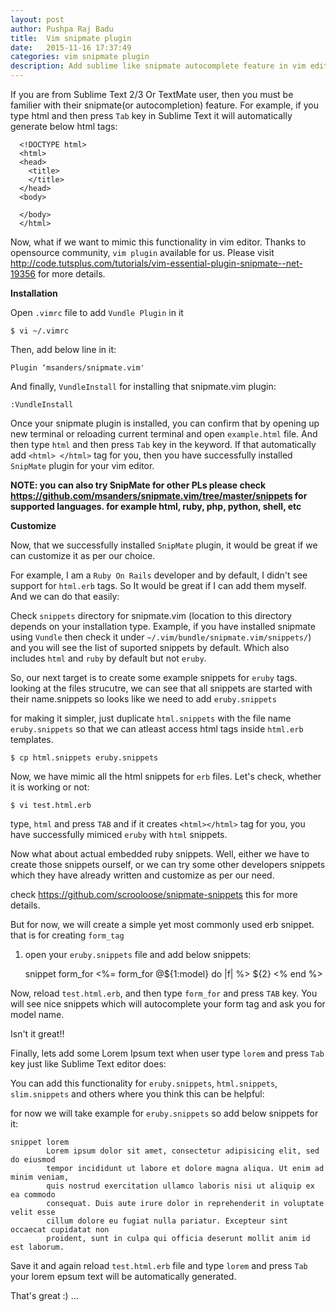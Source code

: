 ```yaml
---
layout: post
author: Pushpa Raj Badu
title:  Vim snipmate plugin
date:   2015-11-16 17:37:49
categories: vim snipmate plugin
description: Add sublime like snipmate autocomplete feature in vim editor. This tutorial will also helps you customize snipmate plugin as per your need...
---
```



If you are from Sublime Text 2/3 Or TextMate user, then you must be familier with their
snipmate(or autocompletion) feature. For example, if you type html and then press ``Tab``
key in Sublime Text it will automatically generate below html tags:


      <!DOCTYPE html>
      <html>
      <head>
        <title>
        </title>
      </head>
      <body>
      
      </body>
      </html>


Now, what if we want to mimic this functionality in vim editor. Thanks to opensource community, 
`vim plugin` available for us. Please visit http://code.tutsplus.com/tutorials/vim-essential-plugin-snipmate--net-19356 for more details.

**Installation**

Open `.vimrc` file to add `Vundle Plugin` in it

    $ vi ~/.vimrc

Then, add below line in it:

    Plugin ‘msanders/snipmate.vim'

And finally, ``VundleInstall`` for installing that snipmate.vim plugin:

    :VundleInstall

Once your snipmate plugin is installed, you can confirm that by opening up new terminal or reloading current terminal and open ``example.html`` file. And then type ``html`` and then press ``Tab`` key in the keyword. If that automatically add ``<html> </html>`` tag for you, then you have successfully installed ``SnipMate`` plugin for your vim editor.

**NOTE: you can also try SnipMate for other PLs please check https://github.com/msanders/snipmate.vim/tree/master/snippets for supported languages. for example html, ruby, php, python, shell, etc**


**Customize**

Now, that we successfully installed ``SnipMate`` plugin, it would be great if we can customize it as per our choice. 

For example, I am a ``Ruby On Rails`` developer and by default, I didn't see support for ``html.erb`` tags. So It would be great if I can add them myself. And we can do that easily:

Check ``snippets`` directory for snipmate.vim (location to this directory depends on your installation type. Example, if you have installed snipmate using `Vundle` then check it under `~/.vim/bundle/snipmate.vim/snippets/`) and you will see the list of suported snippets by default. Which also includes `html` and `ruby` by default but not `eruby`.

So, our next target is to create some example snippets for ``eruby`` tags. looking at the files strucutre, we can see that all snippets are started with their name.snippets so looks like we need to add ``eruby.snippets``

for making it simpler, just duplicate ``html.snippets`` with the file name ``eruby.snippets`` so that we can atleast access html tags inside ``html.erb`` templates.

    $ cp html.snippets eruby.snippets

Now, we have mimic all the html snippets for ``erb`` files. Let's check, whether it is working or not:

    $ vi test.html.erb

type, `html` and press `TAB` and if it creates ``<html></html>`` tag for you, you have successfully mimiced ``eruby`` with ``html`` snippets.

Now what about actual embedded ruby snippets. Well, either we have to create those snippets ourself, or we can try some other developers snippets which they have already written and customize as per our need.

check https://github.com/scrooloose/snipmate-snippets this for more details.

But for now, we will create a simple yet most commonly used erb snippet. that is for creating ``form_tag``

1) open your ``eruby.snippets`` file and add below snippets:

    snippet form_for
            <%= form_for @${1:model} do |f| %>
              ${2}
            <% end %>

Now, reload `test.html.erb`, and then type ``form_for`` and press ``TAB`` key. You will see nice snippets which will autocomplete your form tag and ask you for model name.

Isn't it great!!

Finally, lets add some Lorem Ipsum text when user type `lorem` and press `Tab` key just like Sublime Text editor does:

You can add this functionality for `eruby.snippets`, `html.snippets`, `slim.snippets` and others where you think this can be helpful:

for now we will take example for `eruby.snippets` so add below snippets for it:

    snippet lorem
            Lorem ipsum dolor sit amet, consectetur adipisicing elit, sed do eiusmod
            tempor incididunt ut labore et dolore magna aliqua. Ut enim ad minim veniam,
            quis nostrud exercitation ullamco laboris nisi ut aliquip ex ea commodo
            consequat. Duis aute irure dolor in reprehenderit in voluptate velit esse
            cillum dolore eu fugiat nulla pariatur. Excepteur sint occaecat cupidatat non
            proident, sunt in culpa qui officia deserunt mollit anim id est laborum.

Save it and again reload `test.html.erb` file and type `lorem` and press `Tab` your lorem epsum text will be automatically generated.

That's great :) ...


